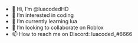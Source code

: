 - 👋 Hi, I’m @luacodedHD
- 👀 I’m interested in coding
- 🌱 I’m currently learning lua
- 💞️ I’m looking to collaborate on Roblox
- 📫 How to reach me on Discord: luacoded_#6666

<!---
luacodedHD/luacodedHD is a ✨ special ✨ repository because its `README.md` (this file) appears on your GitHub profile.
You can click the Preview link to take a look at your changes.
--->
